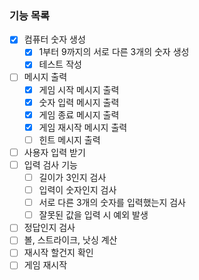 ### 기능 목록
- [x] 컴퓨터 숫자 생성
  - [x] 1부터 9까지의 서로 다른 3개의 숫자 생성
  - [x] 테스트 작성
- [ ] 메시지 출력
  - [x] 게임 시작 메시지 출력
  - [x] 숫자 입력 메시지 출력
  - [x] 게임 종료 메시지 출력
  - [x] 게임 재시작 메시지 출력
  - [ ] 힌트 메시지 출력
- [ ] 사용자 입력 받기
- [ ] 입력 검사 기능
  - [ ] 길이가 3인지 검사
  - [ ] 입력이 숫자인지 검사
  - [ ] 서로 다른 3개의 숫자를 입력했는지 검사
  - [ ] 잘못된 값을 입력 시 예외 발생
- [ ] 정답인지 검사
- [ ] 볼, 스트라이크, 낫싱 계산
- [ ] 재시작 할건지 확인
- [ ] 게임 재시작
